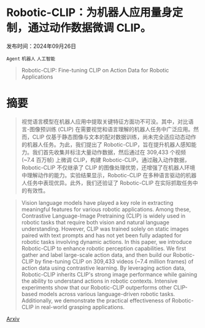 # Robotic-CLIP：为机器人应用量身定制，通过动作数据微调 CLIP。

发布时间：2024年09月26日

`Agent` `机器人` `人工智能`

> Robotic-CLIP: Fine-tuning CLIP on Action Data for Robotic Applications

# 摘要

> 视觉语言模型在机器人应用中提取关键特征方面功不可没。其中，对比语言-图像预训练 (CLIP) 在需要视觉和语言理解的机器人任务中广泛应用。然而，CLIP 仅基于静态图像与文本的配对数据训练，尚未完全适应动态动作的机器人任务。为此，我们提出了 Robotic-CLIP，旨在提升机器人感知能力。我们首先收集并标注大量动作数据，然后通过在 309,433 个视频 (~7.4 百万帧) 上微调 CLIP，构建 Robotic-CLIP。通过融入动作数据，Robotic-CLIP 不仅继承了 CLIP 的图像处理优势，还增强了在机器人环境中理解动作的能力。实验结果显示，Robotic-CLIP 在多种语言驱动的机器人任务中表现优异。此外，我们还验证了 Robotic-CLIP 在实际抓取任务中的有效性。

> Vision language models have played a key role in extracting meaningful features for various robotic applications. Among these, Contrastive Language-Image Pretraining (CLIP) is widely used in robotic tasks that require both vision and natural language understanding. However, CLIP was trained solely on static images paired with text prompts and has not yet been fully adapted for robotic tasks involving dynamic actions. In this paper, we introduce Robotic-CLIP to enhance robotic perception capabilities. We first gather and label large-scale action data, and then build our Robotic-CLIP by fine-tuning CLIP on 309,433 videos (~7.4 million frames) of action data using contrastive learning. By leveraging action data, Robotic-CLIP inherits CLIP's strong image performance while gaining the ability to understand actions in robotic contexts. Intensive experiments show that our Robotic-CLIP outperforms other CLIP-based models across various language-driven robotic tasks. Additionally, we demonstrate the practical effectiveness of Robotic-CLIP in real-world grasping applications.

[Arxiv](https://arxiv.org/abs/2409.17727)